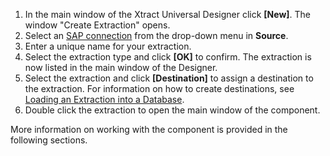 
1. In the main window of the Xtract Universal Designer click **[New]**. The window "Create Extraction" opens.
2. Select an [SAP connection](../introduction/sap-connection) from the drop-down menu in **Source**.
3. Enter a unique name for your extraction.
4. Select the extraction type and click **[OK]** to confirm. The extraction is now listed in the main window of the Designer.
5. Select the extraction and click **[Destination]** to assign a destination to the extraction. 
For information on how to create destinations, see [Loading an Extraction into a Database](../getting-started/load-an-extraction-into_database).
6. Double click the extraction to open the main window of the component.

More information on working with the component is provided in the following sections.